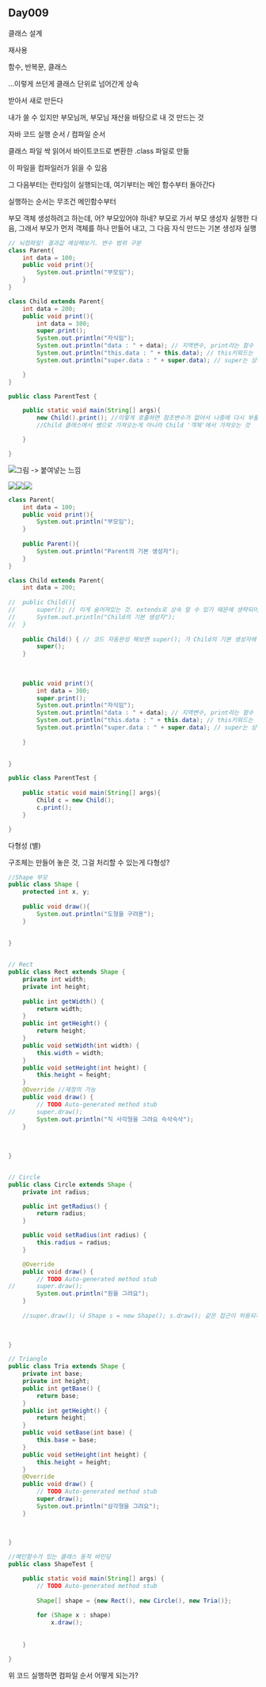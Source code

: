 ## Day009

클래스 설계

재사용

함수, 반복문, 클래스

...이렇게 쓰던게 클래스 단위로 넘어간게 상속

받아서 새로 만든다

내가 쓸 수 있지만 부모님꺼, 부모님 재산을 바탕으로 내 것 만드는 것

자바 코드 실행 순서 / 컴파일 순서

클래스 파일 싹 읽어서 바이트코드로 변환한 .class 파일로 만듦

이 파일을 컴파일러가 읽을 수 있음

그 다음부터는 런타임이 실행되는데, 여기부터는 메인 함수부터 돌아간다

실행하는 순서는 무조건 메인함수부터

부모 객체 생성하려고 하는데, 어? 부모있어야 하네? 부모로 가서 부모 생성자 실행한 다음, 그래서 부모가 먼저 객체를 하나 만들어 내고, 그 다음 자식 만드는 기본 생성자 실행

```java
// 뇌컴파일! 결과값 예상해보기. 변수 범위 구분 
class Parent{
    int data = 100;
    public void print(){
        System.out.println("부모임");
    }
}

class Child extends Parent{
    int data = 200;
    public void print(){
        int data = 300;
        super.print();
        System.out.println("자식임");
        System.out.println("data : " + data); // 지역변수, print라는 함수 안에서 생성된 놈, 따로 지정하지 않으면 가장 가까운 범위 내에 있는애를 선택함
        System.out.println("this.data : " + this.data); // this키워드는 멤버변수(인스턴스 변수). 내가 속해있는 클래스에 있는 변수를 말함. 
        System.out.println("super.data : " + super.data); // super는 상속을 준 부모의 변수.  

    }
}

public class ParentTest {

    public static void main(String[] args){
        new Child().print(); //이렇게 호출하면 참조변수가 없어서 나중에 다시 부를 수 없음. 한 번 쓰고 마는 코드
        //Child 클래스에서 쌩으로 가져오는게 아니라 Child '객체'에서 가져오는 것

    }

}
```

![](/assets/00901import.png)그림 -&gt; 붙여넣는 느낌

![](/assets/00902import.png)![](/assets/00903import.png)![](/assets/00904import.png)

```java
class Parent{
	int data = 100;
	public void print(){
		System.out.println("부모임");
	}
	
	public Parent(){
		System.out.println("Parent의 기본 생성자");
	}
}

class Child extends Parent{
	int data = 200;
	
//	public Child(){
//		super(); // 이게 숨어져있는 것. extends로 상속 알 수 있기 때문에 생략되어있음
//		System.out.println("Child의 기본 생성자");
//	}
	
	public Child() { // 코드 자동완성 해보면 super(); 가 Child의 기본 생성자에 항상 포함됨.
		super();
	}
	
	
	
	public void print(){
		int data = 300;
		super.print();
		System.out.println("자식임");
		System.out.println("data : " + data); // 지역변수, print라는 함수 안에서 생성된 놈, 따로 지정하지 않으면 가장 가까운 범위 내에 있는애를 선택함
		System.out.println("this.data : " + this.data); // this키워드는 멤버변수(인스턴스 변수). 내가 속해있는 클래스에 있는 변수를 말함. 
		System.out.println("super.data : " + super.data); // super는 상속을 준 부모의 변수.  
		
	}

	
}

public class ParentTest {
	
	public static void main(String[] args){
		Child c = new Child();
		c.print();
	}	

}
```



다형성 \(별\)

구조체는 만들어 놓은 것, 그걸 처리할 수 있는게 다형성?



```java
//Shape 부모
public class Shape {
	protected int x, y;
	
	public void draw(){
		System.out.println("도형을 구려용");
	}
	
	
}


// Rect
public class Rect extends Shape {
	private int width;
	private int height;
	
	public int getWidth() {
		return width;
	}
	public int getHeight() {
		return height;
	}
	public void setWidth(int width) {
		this.width = width;
	}
	public void setHeight(int height) {
		this.height = height;
	}
	@Override //재정의 가능
	public void draw() {
		// TODO Auto-generated method stub
//		super.draw();
		System.out.println("직 사각형을 그려요 슥삭슥삭");
	}
	
	
	
}


// Circle
public class Circle extends Shape {
	private int radius;

	public int getRadius() {
		return radius;
	}

	public void setRadius(int radius) {
		this.radius = radius;
	}

	@Override
	public void draw() {
		// TODO Auto-generated method stub
//		super.draw();
		System.out.println("원을 그려요");
	}
	
	//super.draw(); 나 Shape s = new Shape(); s.draw(); 같은 접근이 허용되지 않는다(에러)
	
	

}

// Triangle
public class Tria extends Shape {
	private int base;
	private int height;
	public int getBase() {
		return base;
	}
	public int getHeight() {
		return height;
	}
	public void setBase(int base) {
		this.base = base;
	}
	public void setHeight(int height) {
		this.height = height;
	}
	@Override
	public void draw() {
		// TODO Auto-generated method stub
		super.draw();
		System.out.println("삼각형을 그려요");
	}
	
	

}

//메인함수가 있는 클래스 동적 바인딩
public class ShapeTest {

	public static void main(String[] args) {
		// TODO Auto-generated method stub
		
		Shape[] shape = {new Rect(), new Circle(), new Tria()};
		
		for (Shape x : shape)
			x.draw();
		
		
	}

}
```

위 코드 실행하면 컴파일 순서 어떻게 되는가? 






